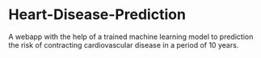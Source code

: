 # Heart-Disease-Prediction
A webapp with the help of a trained machine learning model to prediction the risk of contracting cardiovascular disease in a period of 10 years. 
